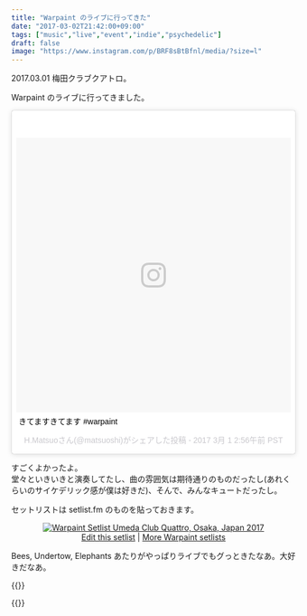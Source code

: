 ```yaml
---
title: "Warpaint のライブに行ってきた"
date: "2017-03-02T21:42:00+09:00"
tags: ["music","live","event","indie","psychedelic"]
draft: false
image: "https://www.instagram.com/p/BRF8sBtBfnl/media/?size=l"
---
```


2017.03.01 梅田クラブクアトロ。

Warpaint のライブに行ってきました。

<blockquote class="instagram-media" data-instgrm-captioned data-instgrm-version="7" style=" background:#FFF; border:0; border-radius:3px; box-shadow:0 0 1px 0 rgba(0,0,0,0.5),0 1px 10px 0 rgba(0,0,0,0.15); margin: 1px; max-width:658px; padding:0; width:99.375%; width:-webkit-calc(100% - 2px); width:calc(100% - 2px);"><div style="padding:8px;"> <div style=" background:#F8F8F8; line-height:0; margin-top:40px; padding:50.0% 0; text-align:center; width:100%;"> <div style=" background:url(data:image/png;base64,iVBORw0KGgoAAAANSUhEUgAAACwAAAAsCAMAAAApWqozAAAABGdBTUEAALGPC/xhBQAAAAFzUkdCAK7OHOkAAAAMUExURczMzPf399fX1+bm5mzY9AMAAADiSURBVDjLvZXbEsMgCES5/P8/t9FuRVCRmU73JWlzosgSIIZURCjo/ad+EQJJB4Hv8BFt+IDpQoCx1wjOSBFhh2XssxEIYn3ulI/6MNReE07UIWJEv8UEOWDS88LY97kqyTliJKKtuYBbruAyVh5wOHiXmpi5we58Ek028czwyuQdLKPG1Bkb4NnM+VeAnfHqn1k4+GPT6uGQcvu2h2OVuIf/gWUFyy8OWEpdyZSa3aVCqpVoVvzZZ2VTnn2wU8qzVjDDetO90GSy9mVLqtgYSy231MxrY6I2gGqjrTY0L8fxCxfCBbhWrsYYAAAAAElFTkSuQmCC); display:block; height:44px; margin:0 auto -44px; position:relative; top:-22px; width:44px;"></div></div> <p style=" margin:8px 0 0 0; padding:0 4px;"> <a href="https://www.instagram.com/p/BRF8sBtBfnl/" style=" color:#000; font-family:Arial,sans-serif; font-size:14px; font-style:normal; font-weight:normal; line-height:17px; text-decoration:none; word-wrap:break-word;" target="_blank">きてますきてます #warpaint</a></p> <p style=" color:#c9c8cd; font-family:Arial,sans-serif; font-size:14px; line-height:17px; margin-bottom:0; margin-top:8px; overflow:hidden; padding:8px 0 7px; text-align:center; text-overflow:ellipsis; white-space:nowrap;">H.Matsuoさん(@matsuoshi)がシェアした投稿 - <time style=" font-family:Arial,sans-serif; font-size:14px; line-height:17px;" datetime="2017-03-01T10:56:27+00:00">2017 3月 1 2:56午前 PST</time></p></div></blockquote> <script async defer src="//platform.instagram.com/en_US/embeds.js"></script>

すごくよかったよ。  
堂々といきいきと演奏してたし、曲の雰囲気は期待通りのものだったし(あれくらいのサイケデリック感が僕は好きだ)、そんで、みんなキュートだったし。

セットリストは setlist.fm のものを貼っておきます。

<div style="text-align: center;" class="setlistImage"><a href="https://www.setlist.fm/setlist/warpaint/2017/umeda-club-quattro-osaka-japan-3bf98454.html" title="Warpaint Setlist Umeda Club Quattro, Osaka, Japan 2017" target="_blank"><img src="https://www.setlist.fm/widgets/setlist-image-v1?id=3bf98454" alt="Warpaint Setlist Umeda Club Quattro, Osaka, Japan 2017" style="border: 0;" /></a>
<div><a href="https://www.setlist.fm/edit?setlist=3bf98454&amp;step=song">Edit this setlist</a> | <a href="https://www.setlist.fm/setlists/warpaint-13d419a1.html">More Warpaint setlists</a></div></div>

Bees, Undertow, Elephants あたりがやっぱりライブでもグっときたなあ。大好きだなあ。

{{<youtube L4MvComI6tk>}}

{{<youtube T_S75dE7PzE>}}

